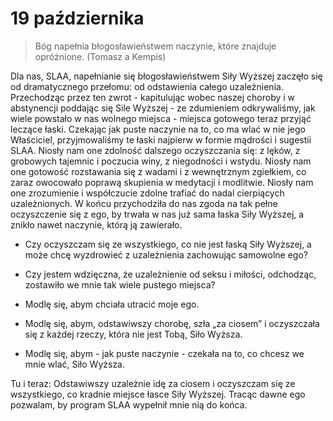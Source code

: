 
# 19 października

> Bóg napełnia błogosławieństwem naczynie, które znajduje opróżnione. (Tomasz a Kempis)

Dla nas, SLAA, napełnianie się błogosławieństwem Siły Wyższej zaczęło się od dramatycznego przełomu: od odstawienia całego uzależnienia. Przechodząc przez ten zwrot - kapitulując wobec naszej choroby i w abstynencji poddając się Sile Wyższej - ze zdumieniem odkrywaliśmy, jak wiele powstało w nas wolnego miejsca - miejsca gotowego teraz przyjąć leczące łaski. Czekając jak puste naczynie na to, co ma wlać w nie jego Właściciel, przyjmowaliśmy te łaski najpierw w formie mądrości i sugestii SLAA. Niosły nam one zdolność dalszego oczyszczania się: z lęków, z grobowych tajemnic i poczucia winy, z niegodności i wstydu. Niosły nam one gotowość rozstawania się z wadami i z wewnętrznym zgiełkiem, co zaraz owocowało poprawą skupienia w medytacji i modlitwie. Niosły nam one zrozumienie i współczucie zdolne trafiać do nadal cierpiących uzależnionych. W końcu przychodziła do nas zgoda na tak pełne oczyszczenie się z ego, by trwała w nas już sama łaska Siły Wyższej, a znikło nawet naczynie, którą ją zawierało.

- Czy oczyszczam się ze wszystkiego, co nie jest łaską Siły Wyższej, a może chcę wyzdrowieć z uzależnienia zachowując samowolne ego?
- Czy jestem wdzięczna, że uzależnienie od seksu i miłości, odchodząc, zostawiło we mnie tak wiele pustego miejsca?

- Modlę się, abym chciała utracić moje ego.
- Modlę się, abym, odstawiwszy chorobę, szła „za ciosem” i oczyszczała się z każdej rzeczy, która nie jest Tobą, Siło Wyższa.
- Modlę się, abym - jak puste naczynie - czekała na to, co chcesz we mnie wlać, Siło Wyższa.

Tu i teraz: Odstawiwszy uzależnie idę za ciosem i oczyszczam się ze wszystkiego, co kradnie miejsce łasce Siły Wyższej. Tracąc dawne ego pozwalam, by program SLAA wypełnił mnie nią do końca.

